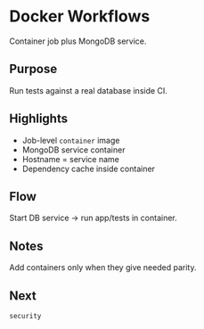 # Docker Workflows

Container job plus MongoDB service.

## Purpose
Run tests against a real database inside CI.

## Highlights
- Job-level `container` image
- MongoDB service container
- Hostname = service name
- Dependency cache inside container

## Flow
Start DB service → run app/tests in container.

## Notes
Add containers only when they give needed parity.

## Next
`security`